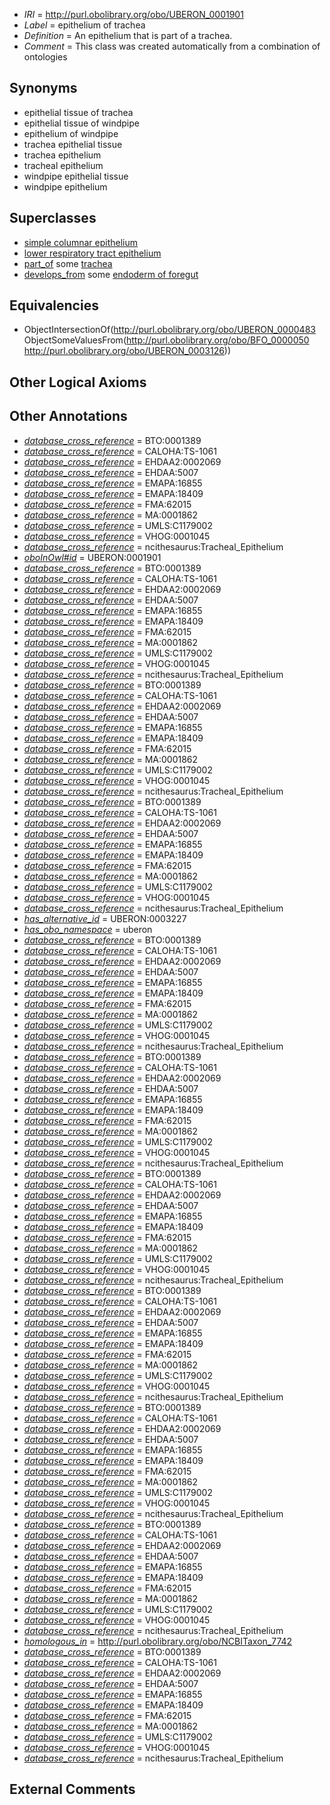  * *IRI* = http://purl.obolibrary.org/obo/UBERON_0001901
 * *Label* = epithelium of trachea
 * *Definition* = An epithelium that is part of a trachea.
 * *Comment* = This class was created automatically from a combination of ontologies

## Synonyms

 * epithelial tissue of trachea
 * epithelial tissue of windpipe
 * epithelium of windpipe
 * trachea epithelial tissue
 * trachea epithelium
 * tracheal epithelium
 * windpipe epithelial tissue
 * windpipe epithelium

## Superclasses

 * [simple columnar epithelium](../../UBERON/85/UBERON_0000485.md)
 * [lower respiratory tract epithelium](../../UBERON/15/UBERON_0004815.md)
 * [part_of](../../BFO/50/BFO_0000050.md) some [trachea](../../UBERON/26/UBERON_0003126.md)
 * [develops_from](../../RO/02/RO_0002202.md) some [endoderm of foregut](../../UBERON/58/UBERON_0003258.md)

## Equivalencies

 * ObjectIntersectionOf(<http://purl.obolibrary.org/obo/UBERON_0000483> ObjectSomeValuesFrom(<http://purl.obolibrary.org/obo/BFO_0000050> <http://purl.obolibrary.org/obo/UBERON_0003126>))

## Other Logical Axioms


## Other Annotations

 * *[database_cross_reference](../../ef/oboInOwl#hasDbXref.md)* = BTO:0001389
 * *[database_cross_reference](../../ef/oboInOwl#hasDbXref.md)* = CALOHA:TS-1061
 * *[database_cross_reference](../../ef/oboInOwl#hasDbXref.md)* = EHDAA2:0002069
 * *[database_cross_reference](../../ef/oboInOwl#hasDbXref.md)* = EHDAA:5007
 * *[database_cross_reference](../../ef/oboInOwl#hasDbXref.md)* = EMAPA:16855
 * *[database_cross_reference](../../ef/oboInOwl#hasDbXref.md)* = EMAPA:18409
 * *[database_cross_reference](../../ef/oboInOwl#hasDbXref.md)* = FMA:62015
 * *[database_cross_reference](../../ef/oboInOwl#hasDbXref.md)* = MA:0001862
 * *[database_cross_reference](../../ef/oboInOwl#hasDbXref.md)* = UMLS:C1179002
 * *[database_cross_reference](../../ef/oboInOwl#hasDbXref.md)* = VHOG:0001045
 * *[database_cross_reference](../../ef/oboInOwl#hasDbXref.md)* = ncithesaurus:Tracheal_Epithelium
 * *[oboInOwl#id](../../id/oboInOwl#id.md)* = UBERON:0001901
 * *[database_cross_reference](../../ef/oboInOwl#hasDbXref.md)* = BTO:0001389
 * *[database_cross_reference](../../ef/oboInOwl#hasDbXref.md)* = CALOHA:TS-1061
 * *[database_cross_reference](../../ef/oboInOwl#hasDbXref.md)* = EHDAA2:0002069
 * *[database_cross_reference](../../ef/oboInOwl#hasDbXref.md)* = EHDAA:5007
 * *[database_cross_reference](../../ef/oboInOwl#hasDbXref.md)* = EMAPA:16855
 * *[database_cross_reference](../../ef/oboInOwl#hasDbXref.md)* = EMAPA:18409
 * *[database_cross_reference](../../ef/oboInOwl#hasDbXref.md)* = FMA:62015
 * *[database_cross_reference](../../ef/oboInOwl#hasDbXref.md)* = MA:0001862
 * *[database_cross_reference](../../ef/oboInOwl#hasDbXref.md)* = UMLS:C1179002
 * *[database_cross_reference](../../ef/oboInOwl#hasDbXref.md)* = VHOG:0001045
 * *[database_cross_reference](../../ef/oboInOwl#hasDbXref.md)* = ncithesaurus:Tracheal_Epithelium
 * *[database_cross_reference](../../ef/oboInOwl#hasDbXref.md)* = BTO:0001389
 * *[database_cross_reference](../../ef/oboInOwl#hasDbXref.md)* = CALOHA:TS-1061
 * *[database_cross_reference](../../ef/oboInOwl#hasDbXref.md)* = EHDAA2:0002069
 * *[database_cross_reference](../../ef/oboInOwl#hasDbXref.md)* = EHDAA:5007
 * *[database_cross_reference](../../ef/oboInOwl#hasDbXref.md)* = EMAPA:16855
 * *[database_cross_reference](../../ef/oboInOwl#hasDbXref.md)* = EMAPA:18409
 * *[database_cross_reference](../../ef/oboInOwl#hasDbXref.md)* = FMA:62015
 * *[database_cross_reference](../../ef/oboInOwl#hasDbXref.md)* = MA:0001862
 * *[database_cross_reference](../../ef/oboInOwl#hasDbXref.md)* = UMLS:C1179002
 * *[database_cross_reference](../../ef/oboInOwl#hasDbXref.md)* = VHOG:0001045
 * *[database_cross_reference](../../ef/oboInOwl#hasDbXref.md)* = ncithesaurus:Tracheal_Epithelium
 * *[database_cross_reference](../../ef/oboInOwl#hasDbXref.md)* = BTO:0001389
 * *[database_cross_reference](../../ef/oboInOwl#hasDbXref.md)* = CALOHA:TS-1061
 * *[database_cross_reference](../../ef/oboInOwl#hasDbXref.md)* = EHDAA2:0002069
 * *[database_cross_reference](../../ef/oboInOwl#hasDbXref.md)* = EHDAA:5007
 * *[database_cross_reference](../../ef/oboInOwl#hasDbXref.md)* = EMAPA:16855
 * *[database_cross_reference](../../ef/oboInOwl#hasDbXref.md)* = EMAPA:18409
 * *[database_cross_reference](../../ef/oboInOwl#hasDbXref.md)* = FMA:62015
 * *[database_cross_reference](../../ef/oboInOwl#hasDbXref.md)* = MA:0001862
 * *[database_cross_reference](../../ef/oboInOwl#hasDbXref.md)* = UMLS:C1179002
 * *[database_cross_reference](../../ef/oboInOwl#hasDbXref.md)* = VHOG:0001045
 * *[database_cross_reference](../../ef/oboInOwl#hasDbXref.md)* = ncithesaurus:Tracheal_Epithelium
 * *[has_alternative_id](../../Id/oboInOwl#hasAlternativeId.md)* = UBERON:0003227
 * *[has_obo_namespace](../../ce/oboInOwl#hasOBONamespace.md)* = uberon
 * *[database_cross_reference](../../ef/oboInOwl#hasDbXref.md)* = BTO:0001389
 * *[database_cross_reference](../../ef/oboInOwl#hasDbXref.md)* = CALOHA:TS-1061
 * *[database_cross_reference](../../ef/oboInOwl#hasDbXref.md)* = EHDAA2:0002069
 * *[database_cross_reference](../../ef/oboInOwl#hasDbXref.md)* = EHDAA:5007
 * *[database_cross_reference](../../ef/oboInOwl#hasDbXref.md)* = EMAPA:16855
 * *[database_cross_reference](../../ef/oboInOwl#hasDbXref.md)* = EMAPA:18409
 * *[database_cross_reference](../../ef/oboInOwl#hasDbXref.md)* = FMA:62015
 * *[database_cross_reference](../../ef/oboInOwl#hasDbXref.md)* = MA:0001862
 * *[database_cross_reference](../../ef/oboInOwl#hasDbXref.md)* = UMLS:C1179002
 * *[database_cross_reference](../../ef/oboInOwl#hasDbXref.md)* = VHOG:0001045
 * *[database_cross_reference](../../ef/oboInOwl#hasDbXref.md)* = ncithesaurus:Tracheal_Epithelium
 * *[database_cross_reference](../../ef/oboInOwl#hasDbXref.md)* = BTO:0001389
 * *[database_cross_reference](../../ef/oboInOwl#hasDbXref.md)* = CALOHA:TS-1061
 * *[database_cross_reference](../../ef/oboInOwl#hasDbXref.md)* = EHDAA2:0002069
 * *[database_cross_reference](../../ef/oboInOwl#hasDbXref.md)* = EHDAA:5007
 * *[database_cross_reference](../../ef/oboInOwl#hasDbXref.md)* = EMAPA:16855
 * *[database_cross_reference](../../ef/oboInOwl#hasDbXref.md)* = EMAPA:18409
 * *[database_cross_reference](../../ef/oboInOwl#hasDbXref.md)* = FMA:62015
 * *[database_cross_reference](../../ef/oboInOwl#hasDbXref.md)* = MA:0001862
 * *[database_cross_reference](../../ef/oboInOwl#hasDbXref.md)* = UMLS:C1179002
 * *[database_cross_reference](../../ef/oboInOwl#hasDbXref.md)* = VHOG:0001045
 * *[database_cross_reference](../../ef/oboInOwl#hasDbXref.md)* = ncithesaurus:Tracheal_Epithelium
 * *[database_cross_reference](../../ef/oboInOwl#hasDbXref.md)* = BTO:0001389
 * *[database_cross_reference](../../ef/oboInOwl#hasDbXref.md)* = CALOHA:TS-1061
 * *[database_cross_reference](../../ef/oboInOwl#hasDbXref.md)* = EHDAA2:0002069
 * *[database_cross_reference](../../ef/oboInOwl#hasDbXref.md)* = EHDAA:5007
 * *[database_cross_reference](../../ef/oboInOwl#hasDbXref.md)* = EMAPA:16855
 * *[database_cross_reference](../../ef/oboInOwl#hasDbXref.md)* = EMAPA:18409
 * *[database_cross_reference](../../ef/oboInOwl#hasDbXref.md)* = FMA:62015
 * *[database_cross_reference](../../ef/oboInOwl#hasDbXref.md)* = MA:0001862
 * *[database_cross_reference](../../ef/oboInOwl#hasDbXref.md)* = UMLS:C1179002
 * *[database_cross_reference](../../ef/oboInOwl#hasDbXref.md)* = VHOG:0001045
 * *[database_cross_reference](../../ef/oboInOwl#hasDbXref.md)* = ncithesaurus:Tracheal_Epithelium
 * *[database_cross_reference](../../ef/oboInOwl#hasDbXref.md)* = BTO:0001389
 * *[database_cross_reference](../../ef/oboInOwl#hasDbXref.md)* = CALOHA:TS-1061
 * *[database_cross_reference](../../ef/oboInOwl#hasDbXref.md)* = EHDAA2:0002069
 * *[database_cross_reference](../../ef/oboInOwl#hasDbXref.md)* = EHDAA:5007
 * *[database_cross_reference](../../ef/oboInOwl#hasDbXref.md)* = EMAPA:16855
 * *[database_cross_reference](../../ef/oboInOwl#hasDbXref.md)* = EMAPA:18409
 * *[database_cross_reference](../../ef/oboInOwl#hasDbXref.md)* = FMA:62015
 * *[database_cross_reference](../../ef/oboInOwl#hasDbXref.md)* = MA:0001862
 * *[database_cross_reference](../../ef/oboInOwl#hasDbXref.md)* = UMLS:C1179002
 * *[database_cross_reference](../../ef/oboInOwl#hasDbXref.md)* = VHOG:0001045
 * *[database_cross_reference](../../ef/oboInOwl#hasDbXref.md)* = ncithesaurus:Tracheal_Epithelium
 * *[database_cross_reference](../../ef/oboInOwl#hasDbXref.md)* = BTO:0001389
 * *[database_cross_reference](../../ef/oboInOwl#hasDbXref.md)* = CALOHA:TS-1061
 * *[database_cross_reference](../../ef/oboInOwl#hasDbXref.md)* = EHDAA2:0002069
 * *[database_cross_reference](../../ef/oboInOwl#hasDbXref.md)* = EHDAA:5007
 * *[database_cross_reference](../../ef/oboInOwl#hasDbXref.md)* = EMAPA:16855
 * *[database_cross_reference](../../ef/oboInOwl#hasDbXref.md)* = EMAPA:18409
 * *[database_cross_reference](../../ef/oboInOwl#hasDbXref.md)* = FMA:62015
 * *[database_cross_reference](../../ef/oboInOwl#hasDbXref.md)* = MA:0001862
 * *[database_cross_reference](../../ef/oboInOwl#hasDbXref.md)* = UMLS:C1179002
 * *[database_cross_reference](../../ef/oboInOwl#hasDbXref.md)* = VHOG:0001045
 * *[database_cross_reference](../../ef/oboInOwl#hasDbXref.md)* = ncithesaurus:Tracheal_Epithelium
 * *[database_cross_reference](../../ef/oboInOwl#hasDbXref.md)* = BTO:0001389
 * *[database_cross_reference](../../ef/oboInOwl#hasDbXref.md)* = CALOHA:TS-1061
 * *[database_cross_reference](../../ef/oboInOwl#hasDbXref.md)* = EHDAA2:0002069
 * *[database_cross_reference](../../ef/oboInOwl#hasDbXref.md)* = EHDAA:5007
 * *[database_cross_reference](../../ef/oboInOwl#hasDbXref.md)* = EMAPA:16855
 * *[database_cross_reference](../../ef/oboInOwl#hasDbXref.md)* = EMAPA:18409
 * *[database_cross_reference](../../ef/oboInOwl#hasDbXref.md)* = FMA:62015
 * *[database_cross_reference](../../ef/oboInOwl#hasDbXref.md)* = MA:0001862
 * *[database_cross_reference](../../ef/oboInOwl#hasDbXref.md)* = UMLS:C1179002
 * *[database_cross_reference](../../ef/oboInOwl#hasDbXref.md)* = VHOG:0001045
 * *[database_cross_reference](../../ef/oboInOwl#hasDbXref.md)* = ncithesaurus:Tracheal_Epithelium
 * *[homologous_in](../../core#homologous/in/core#homologous_in.md)* = http://purl.obolibrary.org/obo/NCBITaxon_7742
 * *[database_cross_reference](../../ef/oboInOwl#hasDbXref.md)* = BTO:0001389
 * *[database_cross_reference](../../ef/oboInOwl#hasDbXref.md)* = CALOHA:TS-1061
 * *[database_cross_reference](../../ef/oboInOwl#hasDbXref.md)* = EHDAA2:0002069
 * *[database_cross_reference](../../ef/oboInOwl#hasDbXref.md)* = EHDAA:5007
 * *[database_cross_reference](../../ef/oboInOwl#hasDbXref.md)* = EMAPA:16855
 * *[database_cross_reference](../../ef/oboInOwl#hasDbXref.md)* = EMAPA:18409
 * *[database_cross_reference](../../ef/oboInOwl#hasDbXref.md)* = FMA:62015
 * *[database_cross_reference](../../ef/oboInOwl#hasDbXref.md)* = MA:0001862
 * *[database_cross_reference](../../ef/oboInOwl#hasDbXref.md)* = UMLS:C1179002
 * *[database_cross_reference](../../ef/oboInOwl#hasDbXref.md)* = VHOG:0001045
 * *[database_cross_reference](../../ef/oboInOwl#hasDbXref.md)* = ncithesaurus:Tracheal_Epithelium

## External Comments

